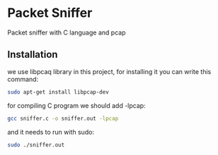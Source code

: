 # Packet Sniffer
Packet sniffer with C language and pcap

## Installation

we use libpcaq library in this project, for installing it you can write this command:
```bash
sudo apt-get install libpcap-dev
```
for compiling C program we should add -lpcap:
```bash
gcc sniffer.c -o sniffer.out -lpcap
````
and it needs to run with sudo:
```bash
sudo ./sniffer.out
````